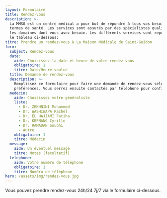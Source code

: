```yaml
---
layout: Formulaire
title: Rendez-vous
description: >-
  La MMSG est un centre médical a pour but de répondre à tous vos besoins en
  termes de santé. Les services sont assurés par des spécialistes qualifiés dans
  les domaines dont vous avez besoin. Les différents services sont repris dans
  le tableau ci-dessous:
titre: Prendre un rendez-vous à La Maison Médicale de Saint-Guidon
form:
  subject: Rendez-vous
  date:
    aide: Choisissez la date et heure de votre rendez-vous
    obligatoire: 1
    titre: Date/Heure voulue
  title: Demande de rendez-vous
  description: >-
    Remplissez ce formulaire pour faire une demande de rendez-vous selon vos
    préférences. Vous serrez ensuite contactés par téléphone pour confirmation.
  medecin:
    aide: Choisissez votre généraliste
    liste:
      - Dr. ZEKHNINI Mohammed
      - Dr. WASHIWAPA Rachel
      - Dr. EL HAJJAMI Fatiha
      - Dr. KEPNANG Cyrille
      - Dr. RAMADAN Soubhi
      - Autre
    obligatoire: 1
    titre: Médecin
  message:
    aide: Un éventuel message
    titre: Notes (facultatif)
  telephone:
    aide: Votre numéro de téléphone
    obligatoire: 1
    titre: Numéro de téléphone
hero: /assets/img/rendez-vous.jpg
---
```


Vous pouvez prendre rendez-vous 24h/24 7j/7 via le formulaire ci-dessous.
